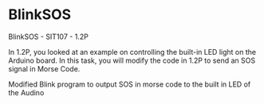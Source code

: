 # BlinkSOS
BlinkSOS - SIT107 - 1.2P

In 1.2P, you looked at an example on controlling the built-in LED light on the Arduino board. In this task, you will modify the code in 1.2P to send an SOS signal in Morse Code.

Modified Blink program to output SOS in morse code to the built in LED of the Audino
